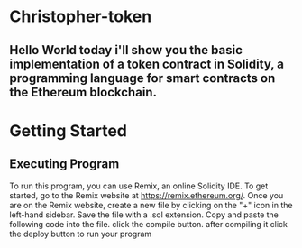 # Christopher-token
## Hello World today i'll show you the basic implementation of a token contract in Solidity, a programming language for smart contracts on the Ethereum blockchain.
# Getting Started
## Executing Program
 To run this program, you can use Remix, an online Solidity IDE. To get started, go to the Remix website at https://remix.ethereum.org/.
 Once you are on the Remix website, create a new file by clicking on the "+" icon in the left-hand sidebar. Save the file with a .sol extension. Copy and paste the following code into the file. click the compile button.
after compiling it click the deploy button to run your program

